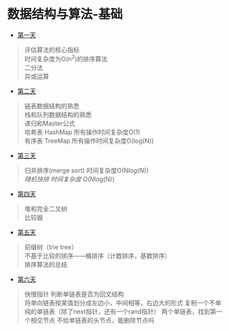 # 数据结构与算法-基础

- [第一天](夯实基础/数据结构与算法/基础班/第一天/)
> 评估算法的核心指标   
> 时间复杂度为O(n<sup>2</sup>)的排序算法   
> 二分法   
> 异或运算

- [第二天](夯实基础/数据结构与算法/基础班/第二天/)
> 链表数据结构的熟悉    
> 栈和队列数据结构的熟悉    
> 递归和Master公式    
> 哈希表 HashMap 所有操作时间复杂度O(1)   
> 有序表 TreeMap 所有操作时间复杂度O(log(N))   

- [第三天](夯实基础/数据结构与算法/基础班/第三天/)
> 归并排序(merge sort) 时间复杂度O(N*log(N))     
> 随机快排 时间复杂度 O(N*log(N))     

- [第四天](夯实基础/数据结构与算法/基础班/第四天/)
> 堆和完全二叉树    
> 比较器   

- [第五天](夯实基础/数据结构与算法/基础班/第五天/)
> 前缀树（trie tree）   
> 不基于比较的排序——桶排序（计数排序，基数排序）   
> 排序算法的总结   

- [第六天](夯实基础/数据结构与算法/基础班/第六天/)
> 快慢指针
> 判断单链表是否为回文结构   
> 将单向链表按某值划分成左边小，中间相等，右边大的形式
> 复制一个不单纯的单链表（除了next指针，还有一个rand指针）
> 两个单链表，找到第一个相交节点
> 不给单链表的头节点，能删除节点吗